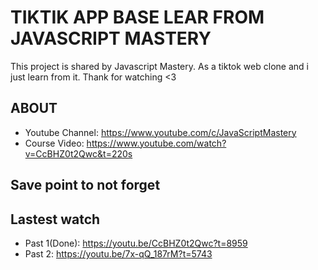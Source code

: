 # **TIKTIK APP BASE LEAR FROM JAVASCRIPT MASTERY**

This project is shared by Javascript Mastery. As a tiktok web clone and i just learn from it. Thank for watching <3
## ABOUT

 - Youtube Channel: https://www.youtube.com/c/JavaScriptMastery
 - Course Video: https://www.youtube.com/watch?v=CcBHZ0t2Qwc&t=220s
## Save point to not forget

## Lastest watch
 - Past 1(Done): https://youtu.be/CcBHZ0t2Qwc?t=8959 
 - Past 2: https://youtu.be/7x-qQ_187rM?t=5743